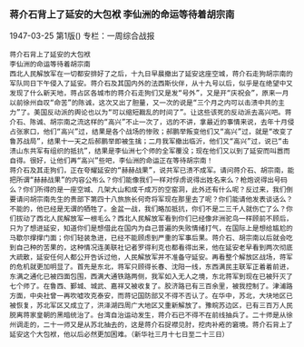 ### 蒋介石背上了延安的大包袱  李仙洲的命运等待着胡宗南

1947-03-25
第1版()
专栏：一周综合战报

    蒋介石背上了延安的大包袱
    李仙洲的命运等待着胡宗南
    西北人民解放军在一切都安排好了之后，十九日早晨撤出了延安这座空城，蒋介石走狗胡宗南的军队同日下午侵入了延安。蒋介石及其国内外的法西斯伙伴，从十九号以后，似乎是在绝望中又发现了什么新天地，蒋占区各城市的蒋介石走狗们又是发“号外”，又是开“庆祝会”，原来一月以前徐州自叹“命苦”的陈诚，这次又出了胆量，又一次的说是“三个月之内可以击溃中共的主力”了。美国反动派的舆论也以为“可以缩短戡乱的时间了”。让这些该死的反动派去高兴吧。蒋介石、陈诚、胡宗南之流这样的“高兴”不止一次了，远的不讲，拿最近的事情来说，去年十月侵占张家口，他们“高兴”过，结果是各个战场的惨败；郝鹏举叛变他们又“高兴”过，就是“改变了鲁苏战局”，结果十一天之后郝鹏举即被生擒；二月我军撤出临沂，他们又“高兴”过，说已“击溃山东共军有组织的抵抗”，结果是李仙洲七个师的全军覆没；现在他们又以到了延安而叫嚣而自得。很好，让他们再“高兴”些吧，李仙洲的命运正在等待胡宗南！
    蒋介石及其走狗们，正在夸耀延安的“赫赫战果”，说共军已溃不成军。请问蒋介石、胡宗南，能把所谓“赫赫战果”的内容公布么？你们能像我们一样对俘虏说得出姓名来么？枪炮说得出号码么？你们所得的是一座空城、几架大山和成千成万的空窑洞，此外还有什么呢？反过来，我们倒要请问胡宗南先生的贵部下第四十八旅旅长何奇将军现在那里去了呢？你们能请他发表谈话么？不能的，他已经是无谓的牺牲了。金盆一战，我们略加抵抗，你们不是二三千人就伤亡了么？你们拔动了西北人民解放军一根毛么？西北人民解放军看到你们已经像非洲驼鸟一样顾前不顾后，只为了想进延安，知道你们是想借此在国内为自己普遍的失败情绪打气，在国际上是想给尴尬的马歇尔撑撑门面；你们轻装急进，已经不能顾虑到严重的军事后果。蒋介石、胡宗南以后就会吃到自己种的苦果的，这种情况连美联社记者罗得利克也都看得出来，他在延安老早看到两次彻底大疏散，延安任何人都公开告诉过他，人民解放军并不准备守延安。再看整个解放区战场，蒋军的危机就更加明显了。首先是东北，蒋军只顾得长春、沈阳一线，东西满民主联军正着着前进，东满之通化已被四面包围，西满大通铁路两侧，我军如入无人之境，东北蒋军到现在已被歼灭了七个师了。在鲁西、鄞城、城武、嘉祥又被收复了。胶济路已有三百余里，被我控制了。津浦路方面，中央社曾一再吹嘘攻克泰安，而蒋记国防部又不得不否认了。在华中，苏北，大块地区已被恢复，苏北军区又成立了，洪泽湖四周广大地区又重新解放了。豫皖苏边区，已有三百万人民脱离蒋家皇朝的黑暗统治了。台湾自治运动发生，蒋介石已不得不在前线抽兵了。二十师是从徐州调走的，二十一师又是从苏北抽去的，这是蒋介石捉襟见肘，挖肉补疮的窘境。蒋介石背上了延安这个大包袱，他以后必然更加困难。（新华社三月十七日至二十三日）
